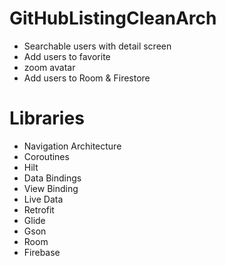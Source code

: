 # GitHubListingCleanArch

- Searchable users with detail screen
- Add users to favorite
- zoom avatar
- Add users to Room & Firestore

# Libraries

- Navigation Architecture
- Coroutines
- Hilt
- Data Bindings
- View Binding
- Live Data
- Retrofit
- Glide
- Gson
- Room
- Firebase
